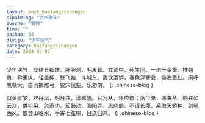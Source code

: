 ```yaml
---
layout: post_haofangcishangdu
cipaiming: "六州歌头"
zuozhe: "贺铸"
timu: ""
paihao: 33
diyiju: "少年侠气"
category: haofangcishangdu
date: 2024-05-07
---
```


少年侠气，交结五都雄。肝胆洞，毛发耸。立谈中，死生同。一诺千金重。推翘勇，矜豪纵。轻盖拥，联飞鞚，斗城东。轰饮酒垆，春色浮寒瓮，吸海垂虹。闲呼鹰嗾犬，白羽摘雕弓，狡穴俄空。乐匆匆。
{: .chinese-blog }

似黄粱梦，辞丹凤，明月共，漾孤篷。官冗从，怀倥偬；落尘笼，簿书丛。鹖弁如云众，供粗用，忽奇功。笳鼓动，渔阳弄，思悲翁。不请长缨，系取天骄种，剑吼西风。恨登山临水，手寄七弦桐，目送归鸿。
{: .chinese-blog }
